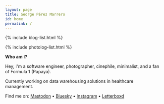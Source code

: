 ```yaml
---
layout: page
title: George Pérez Marrero
id: home
permalink: /
---
```


{% include blog-list.html %}

{% include photolog-list.html %}

**Who am I?**

Hey, I'm a software engineer, photographer, cinephile, minimalist, and a fan of Formula 1 (Papaya).

Currently working on data warehousing solutions in healthcare management.

Find me on: [Mastodon](https://hachyderm.io/@georgeperez/) &bull; [Bluesky](https://bsky.app/profile/george.perezmarrero.com) &bull; [Instagram](https://instagram.com/georgeperez/) &bull; [Letterboxd](https://letterboxd.com/georgeperez/)
